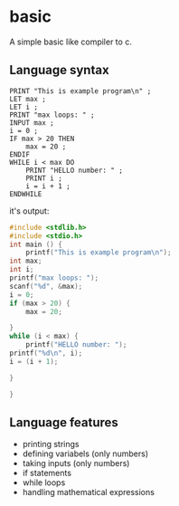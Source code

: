 # basic
A simple basic like compiler to c.

## Language syntax
```
PRINT "This is example program\n" ; 
LET max ;
LET i ;
PRINT "max loops: " ;
INPUT max ;
i = 0 ;
IF max > 20 THEN
    max = 20 ;
ENDIF
WHILE i < max DO
    PRINT "HELLO number: " ;
    PRINT i ;
    i = i + 1 ;
ENDWHILE
```
it's output:
```c
#include <stdlib.h>
#include <stdio.h>
int main () {
    printf("This is example program\n");
int max;
int i;
printf("max loops: ");
scanf("%d", &max);
i = 0;
if (max > 20) {
    max = 20;

}
while (i < max) {
    printf("HELLO number: ");
printf("%d\n", i);
i = (i + 1);

}

}
```


## Language features
- printing strings
- defining variabels (only numbers)
- taking inputs (only numbers)
- if statements
- while loops
- handling mathematical expressions
